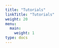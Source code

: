 ```yaml
---
title: "Tutorials"
linkTitle: "Tutorials"
weight: 20
menu:
  main:
    weight: 1
type: docs
---
```


